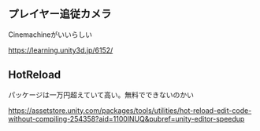 ## プレイヤー追従カメラ

Cinemachineがいいらしい

<https://learning.unity3d.jp/6152/>

## HotReload

パッケージは一万円超えていて高い。無料でできないのかい

<https://assetstore.unity.com/packages/tools/utilities/hot-reload-edit-code-without-compiling-254358?aid=1100lNUQ&pubref=unity-editor-speedup>
